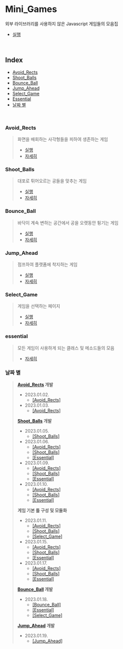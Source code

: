 # Mini_Games

외부 라이브러리를 사용하지 않은 Javascript 게임들의 모음집

- [실행](https://sj70.github.io/mini_games)

<br/>

## Index

- [Avoid_Rects](#avoid_rects)
- [Shoot_Balls](#shoot_balls)
- [Bounce_Ball](#bounce_ball)
- [Jump_Ahead](#jump_ahead)
- [Select_Game](#select_game)
- [Essential](#essential)
- [날짜 별](#날짜-별)

<br/>

### Avoid_Rects

> 화면을 배회하는 사각형들을 피하여 생존하는 게임
>
> - [실행](https://sj70.github.io/mini_games/games/avoid_rects/run.html)
> - [자세히](/docs/avoid_rects.md#avoid_rects)

### Shoot_Balls

> 대포로 튀어오르는 공들을 맞추는 게임
>
> - [실행](https://sj70.github.io/mini_games/games/shoot_balls/run.html)
> - [자세히](/docs/shoot_balls.md#shoot_balls)

### Bounce_Ball

> 바닥이 계속 변하는 공간에서 공을 오랫동안 튕기는 게임
>
> - [실행](https://sj70.github.io/mini_games/games/bounce_ball/run.html)
> - [자세히](/docs/bounce_ball.md#bounce_ball)

### Jump_Ahead

> 점프하여 플랫폼에 착지하는 게임
>
> - [실행](https://sj70.github.io/mini_games/games/jump_ahead/run.html)
> - [자세히](/docs/jump_ahead.md#jump_ahead)

### Select_Game

> 게임을 선택하는 페이지
>
> - [실행](https://sj70.github.io/mini_games)
> - [자세히](/docs/select_game.md#select_game)

### essential

> 모든 게임이 사용하게 되는 클래스 및 메소드들의 모음
>
> - [자세히](/docs/essential.md#essential)

### 날짜 별

> **[Avoid_Rects](./docs/avoid_rects.md) 개발**
>
> - 2023.01.02.
>   - [[Avoid_Rects]](./docs/avoid_rects.md#20230102)
> - 2023.01.03.
>   - [[Avoid_Rects]](./docs/avoid_rects.md#20230103)
>
> **[Shoot_Balls](./docs/shoot_balls.md) 개발**
>
> - 2023.01.05.
>   - [[Shoot_Balls]](./docs/shoot_balls.md#20230105)
> - 2023.01.06.
>   - [[Avoid_Rects]](./docs/avoid_rects.md#20230106)
>   - [[Shoot_Balls]](./docs/shoot_balls.md#20230106)
>   - [[Essential]](./docs/essential.md#20230106)
> - 2023.01.09.
>   - [[Avoid_Rects]](./docs/avoid_rects.md#20230109)
>   - [[Shoot_Balls]](./docs/shoot_balls.md#20230109)
>   - [[Essential]](./docs/essential.md#20230106)
> - 2023.01.10.
>   - [[Avoid_Rects]](./docs/avoid_rects.md#20230110)
>   - [[Shoot_Balls]](./docs/shoot_balls.md#20230110)
>   - [[Essential]](./docs/essential.md#20230110)
>
> **게임 기본 틀 구성 및 모듈화**
>
> - 2023.01.11.
>   - [[Avoid_Rects]](./docs/avoid_rects.md#20230111)
>   - [[Shoot_Balls]](./docs/shoot_balls.md#20230111)
>   - [[Select_Game]](./docs/select_game.md#20230111)
> - 2023.01.15.
>   - [[Avoid_Rects]](./docs/avoid_rects.md#20230115)
>   - [[Shoot_Balls]](./docs/shoot_balls.md#20230115)
>   - [[Essential]](./docs/essential.md#20230115)
> - 2023.01.17.
>   - [[Avoid_Rects]](./docs/avoid_rects.md#20230117)
>   - [[Shoot_Balls]](./docs/shoot_balls.md#20230117)
>   - [[Essential]](./docs/essential.md#20230117)
>
> **[Bounce_Ball](./docs/bounce_ball.md) 개발**
>
> - 2023.01.18.
>   - [[Bounce_Ball]](./docs/bounce_ball.md#20230118)
>   - [[Essential]](./docs/essential.md#20230118)
>   - [[Select_Game]](./docs/select_game.md#20230118)
>
> **[Jump_Ahead](./docs/jump_ahead.md) 개발**
>
> - 2023.01.19.
>   - [[Jump_Ahead]](./docs/jump_ahead.md#20230119)
